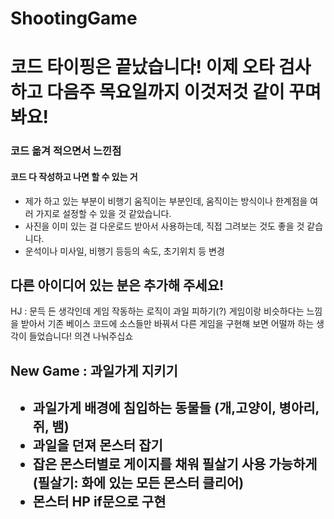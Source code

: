# ShootingGame

<h1>코드 타이핑은 끝났습니다! 이제 오타 검사하고 다음주 목요일까지 이것저것 같이 꾸며봐요!</h1>

<h3> 코드 옮겨 적으면서 느낀점 </h3>
<h4>코드 다 작성하고 나면 할 수 있는 거</h4>
<ul>
    <li>제가 하고 있는 부분이 비행기 움직이는 부분인데, 움직이는 방식이나 한계점을 여러 가지로 설정할 수 있을 것 같았습니다.</li>
    <li>사진을 이미 있는 걸 다운로드 받아서 사용하는데, 직접 그려보는 것도 좋을 것 같습니다.</li>
    <li>운석이나 미사일, 비행기 등등의 속도, 초기위치 등 변경</li>
</ul>

<h2>다른 아이디어 있는 분은 추가해 주세요!</h2>
HJ : 문득 든 생각인데 게임 작동하는 로직이 과일 피하기(?) 게임이랑 비슷하다는 느낌을 받아서  
    기존 베이스 코드에 소스들만 바꿔서 다른 게임을 구현해 보면 어떨까 하는 생각이 들었습니다! 의견 나눠주십쇼  


<h2> New Game : 과일가게 지키기 <h2>
    
<ul>
    <li>과일가게 배경에 침입하는 동물들 (개,고양이, 병아리, 쥐, 뱀)</li>
    <li>과일을 던져 몬스터 잡기</li>
    <li>잡은 몬스터별로 게이지를 채워 필살기 사용 가능하게 (필살기: 화에 있는 모든 몬스터 클리어)</li>
    <li>몬스터 HP if문으로 구현</li>
</ul>
